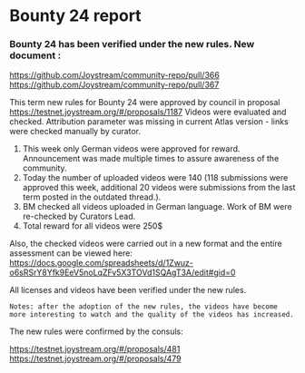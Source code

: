 # Bounty 24 report
### Bounty 24 has been verified under the new rules. New document :

https://github.com/Joystream/community-repo/pull/366
https://github.com/Joystream/community-repo/pull/367

This term new rules for Bounty 24 were approved by council in proposal https://testnet.joystream.org/#/proposals/1187 
Videos were evaluated and checked. Attribution parameter was missing in current Atlas version - links were checked manually by curator.

   1. This week only German videos were approved for reward. Announcement was made multiple times to assure awareness of the community.
   2. Today the number of uploaded videos were 140 (118 submissions were approved this week, additional 20 videos were submissions from the last term posted in the outdated thread.).
   3. BM checked all videos uploaded in German language. Work of BM were re-checked by Curators Lead.
   4. Total reward for all videos were 250$

Also, the checked videos were carried out in a new format and the entire assessment can be viewed here: 
https://docs.google.com/spreadsheets/d/1Zwuz-o6sRSrY8Yfk9EeV5noLqZFv5X3TOVd1SQAgT3A/edit#gid=0

All licenses and videos have been verified under the new rules. 

`Notes: after the adoption of the new rules, the videos have become more interesting to watch and the quality of the videos has increased. `

The new rules were confirmed by the consuls:

https://testnet.joystream.org/#/proposals/481
https://testnet.joystream.org/#/proposals/479
